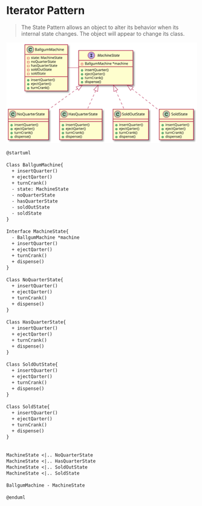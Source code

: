 # Iterator Pattern

> The State Pattern allows an object to alter its behavior when its internal state changes. The object will appear to change its class.

![UML](uml.svg)

```plantuml
@startuml

Class BallgumMachine{
  + insertQuarter()
  + ejectQarter()
  + turnCrank()
  - state: MachineState
  - noQuarterState
  - hasQuarterState
  - soldOutState
  - soldState
}

Interface MachineState{
  - BallgumMachine *machine
  + insertQuarter()
  + ejectQarter()
  + turnCrank()
  + dispense()
}

Class NoQuarterState{
  + insertQuarter()
  + ejectQarter()
  + turnCrank()
  + dispense()
}

Class HasQuarterState{
  + insertQuarter()
  + ejectQarter()
  + turnCrank()
  + dispense()
}

Class SoldOutState{
  + insertQuarter()
  + ejectQarter()
  + turnCrank()
  + dispense()
}

Class SoldState{
  + insertQuarter()
  + ejectQarter()
  + turnCrank()
  + dispense()
}


MachineState <|.. NoQuarterState
MachineState <|.. HasQuarterState
MachineState <|.. SoldOutState
MachineState <|.. SoldState

BallgumMachine - MachineState

@enduml
```
